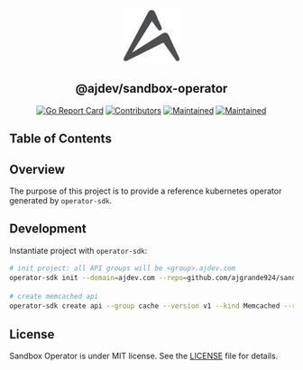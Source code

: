 <p align="center">
  <img src="https://raw.githubusercontent.com/ajgrande924/sandbox-operator/master/assets/logo_readme.png" alt="Logo" width="100" height="100" />
</p>
<h2 align="center">@ajdev/sandbox-operator</h2>
<p align="center">
  <a href="https://goreportcard.com/report/github.com/ajgrande924/sandbox-operator"><img alt="Go Report Card" src="https://goreportcard.com/badge/github.com/ajgrande924/sandbox-operator" height="20"/></a>
  <a href="https://github.com/ajgrande924/sandbox-operator/graphs/contributors"><img alt="Contributors" src="https://img.shields.io/github/contributors/ajgrande924/sandbox-operator.svg" height="20"/></a>
  <a href="https://github.com/ajgrande924/sandbox-operator/graphs/commit-activity"><img alt="Maintained" src="https://img.shields.io/badge/Maintained%3F-yes-green.svg" height="20"/></a>
  <a href="https://opensource.org/licenses/MIT"><img alt="Maintained" src="http://img.shields.io/:license-MIT-yellow.svg" height="20"/></a>
</p>

## Table of Contents

## Overview

The purpose of this project is to provide a reference kubernetes operator generated by `operator-sdk`.

## Development

Instantiate project with `operator-sdk`:
```sh
# init project: all API groups will be <group>.ajdev.com
operator-sdk init --domain=ajdev.com --repo=github.com/ajgrande924/sandbox-operator

# create memcached api
operator-sdk create api --group cache --version v1 --kind Memcached --resource=true --controller=true
```

## License

Sandbox Operator is under MIT license. See the [LICENSE](LICENSE) file for details.
